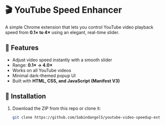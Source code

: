 # 🎬 YouTube Speed Enhancer

A simple Chrome extension that lets you control YouTube video playback speed from **0.1× to 4×** using an elegant, real-time slider.

## 🚀 Features
- Adjust video speed instantly with a smooth slider  
- Range: **0.1× → 4.0×**  
- Works on all YouTube videos  
- Minimal dark-themed popup UI  
- Built with **HTML, CSS, and JavaScript (Manifest V3)**  

## 🧩 Installation
1. Download the ZIP from this repo or clone it:
   ```bash
   git clone https://github.com/Sabindangol5/youtube-video-speedup-extension.git
